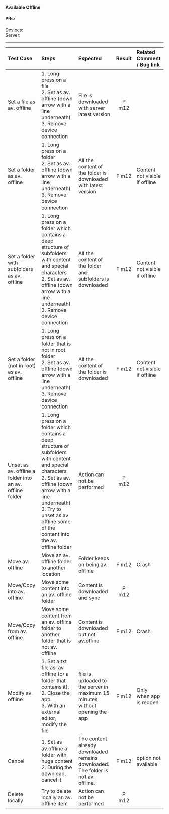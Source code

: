 #### Available Offline 

#### PRs: 

Devices:  <br>
Server: 


---

 
| Test Case | Steps | Expected | Result | Related Comment / Bug link |
| :-------- | :---- | :------- | :----: | :------------------------- | 
| Set a file as av. offline | 1. Long press on a file<br>2. Set as av. offline (down arrow with a line underneath)<br>3. Remove device connection | File is downloaded with server latest version | P m12
| Set a folder as av. offline | 1. Long press on a folder<br>2. Set as av. offline (down arrow with a line underneath)<br>3. Remove device connection | All the content of the folder is downloaded with latest version | F m12 | Content not visible if offline
| Set a folder with subfolders as av. offline | 1. Long press on a folder which contains a deep structure of subfolders with content and special characters<br>2. Set as av. offline (down arrow with a line underneath)<br>3. Remove device connection | All the content of the folder and subfolders is downloaded | F m12 | Content not visible if offline
| Set a folder (not in root) as av. offline | 1. Long press on a folder that is not in root folder<br>2. Set as av. offline (down arrow with a line underneath)<br>3. Remove device connection | All the content of the folder is downloaded | F m12 | Content not visible if offline
| Unset as av. offline a folder into an av. offline folder | 1. Long press on a folder which contains a deep structure of subfolders with content and special characters<br>2. Set as av. offline (down arrow with a line underneath)<br>3. Try to unset as av offline some of the content into the av. offline folder | Action can not be performed | P m12
| Move av. offline | Move an av. offline folder to another location | Folder keeps on being av. offline | F m12 | Crash
| Move/Copy into av. offline | Move some content into an av. offline folder | Content is downloaded and sync | P m12
| Move/Copy from av. offline | Move some content from an av. offline folder to another folder that is not av. offline | Content is downloaded but not av.offine | F m12 |Crash
| Modify av. offline| 1. Set a txt file as. av offline (or a folder that contains it).<br>2. Close the app<br>3. With an external editor, modify the file | file is uploaded to the server in maximum 15 minutes, without opening the app | F m12 | Only when app is reopen
| Cancel | 1. Set as av.offline a folder with huge content<br>2. During the download, cancel it | The content already downloaded remains downloaded. The folder is not av. offline. | F m12 | option not available
| Delete locally | Try to delete locally an av. offline item | Action can not be performed | P m12
